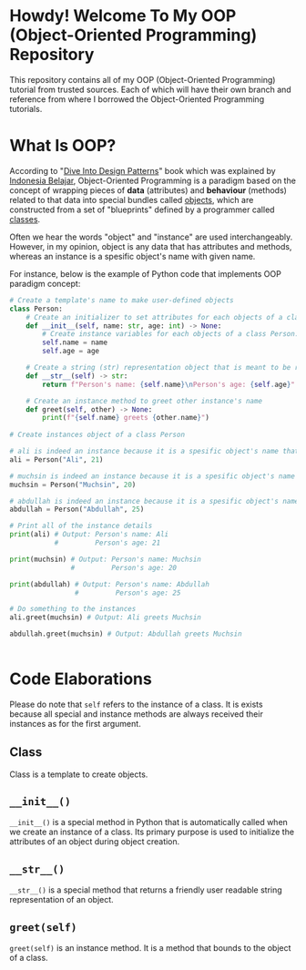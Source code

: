 # Howdy! Welcome To My OOP (Object-Oriented Programming) Repository

This repository contains all of my OOP (Object-Oriented Programming) tutorial from trusted sources. Each of which will have their own branch and reference from where I borrowed the Object-Oriented Programming tutorials.

# What Is OOP?

According to "[Dive Into Design Patterns](https://refactoring.guru/design-patterns/book)" book which was explained by [Indonesia Belajar](https://www.youtube.com/watch?v=_Ld8wMr4OZ4&list=PL2O3HdJI4voFoyU6YyuLBdrsBSZWWtbQt), Object-Oriented Programming is a paradigm based on the concept of wrapping pieces of **data** (attributes) and **behaviour** (methods) related to that data into special bundles called [objects](https://docs.python.org/3/glossary.html#term-object), which are constructed from a set of "blueprints" defined by a programmer called [classes](https://docs.python.org/3/glossary.html#term-class).

Often we hear the words "object" and "instance" are used interchangeably. However, in my opinion, object is any data that has attributes and methods, whereas an instance is a spesific object's name with given name. 

For instance, below is the example of Python code that implements OOP paradigm concept:

```python
# Create a template's name to make user-defined objects
class Person: 
    # Create an initializer to set attributes for each objects of a class Person
    def __init__(self, name: str, age: int) -> None:
        # Create instance variables for each objects of a class Person. They are also guaranteed to be unique to each instances.
        self.name = name
        self.age = age

    # Create a string (str) representation object that is meant to be readble to the user
    def __str__(self) -> str:
        return f"Person's name: {self.name}\nPerson's age: {self.age}"

    # Create an instance method to greet other instance's name
    def greet(self, other) -> None:
        print(f"{self.name} greets {other.name}")
        
# Create instances object of a class Person

# ali is indeed an instance because it is a spesific object's name that was created from a class Person. It is also an object because it has attributes and methods
ali = Person("Ali", 21)

# muchsin is indeed an instance because it is a spesific object's name that was created from a class Person. It is also an object because it has attributes and methods
muchsin = Person("Muchsin", 20)

# abdullah is indeed an instance because it is a spesific object's name that was created from a class Person. It is also an object because it has attributes and methods
abdullah = Person("Abdullah", 25)

# Print all of the instance details
print(ali) # Output: Person's name: Ali
           #         Person's age: 21

print(muchsin) # Output: Person's name: Muchsin
               #         Person's age: 20

print(abdullah) # Output: Person's name: Abdullah
                #         Person's age: 25

# Do something to the instances
ali.greet(muchsin) # Output: Ali greets Muchsin

abdullah.greet(muchsin) # Output: Abdullah greets Muchsin
    
```

# Code Elaborations

Please do note that `self` refers to the instance of a class. It is exists because all special and instance methods are always received their instances as for the first argument.

## Class

Class is a template to create objects.

## `__init__()`

`__init__()` is a special method in Python that is automatically called when we create an instance of a class. Its primary purpose is used to initialize the attributes of an object during object creation.

## `__str__()`

`__str__()` is a special method that returns a friendly user readable string representation of an object.

## `greet(self)`

`greet(self)` is an instance method. It is a method that bounds to the object of a class.
